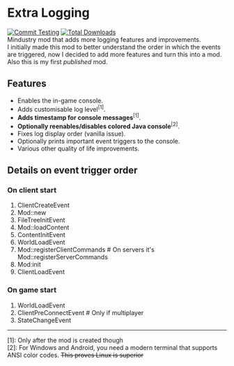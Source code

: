 # Extra Logging
[![Commit Testing](https://github.com/Weathercold/ExtraLogging/actions/workflows/commitTest.yml/badge.svg?branch=master)](https://github.com/Weathercold/ExtraLogging/actions/workflows/commitTest.yml) [![Total Downloads](https://img.shields.io/github/downloads/Weathercold/ExtraLogging/total?color=success&labelColor=gray&label=Downloads&logo=docusign&logoColor=white)](https://github.com/Weathercold/ExtraLogging/releases)\
Mindustry mod that adds more logging features and improvements.\
I initially made this mod to better understand the order in which the events are triggered, now I decided to add more features and turn this into a mod. Also this is my first *published* mod.

## Features
- Enables the in-game console.
- Adds customisable log level<sup>[1]</sup>.
- **Adds timestamp for console messages**<sup>[1]</sup>.
- **Optionally reenables/disables colored Java console**<sup>[2]</sup>.
- Fixes log display order (vanilla issue).
- Optionally prints important event triggers to the console.
- Various other quality of life improvements.

## Details on event trigger order
### On client start
1. ClientCreateEvent
2. Mod::new
3. FileTreeInitEvent
4. Mod::loadContent
5. ContentInitEvent
6. WorldLoadEvent
7. Mod::registerClientCommands # On servers it's Mod::registerServerCommands
8. Mod:init
9. ClientLoadEvent

### On game start
1. WorldLoadEvent
2. ClientPreConnectEvent       # Only if multiplayer
3. StateChangeEvent

---

[1]: Only after the mod is created though\
[2]: For Windows and Android, you need a modern terminal that supports ANSI color codes. ~~This proves Linux is superior~~
